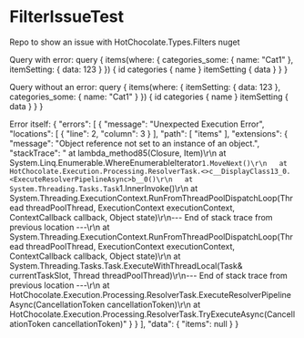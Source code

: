 # FilterIssueTest
Repo to show an issue with HotChocolate.Types.Filters nuget

Query with error:
query {
  items(where: { categories_some: { name: "Cat1" }, itemSetting: { data: 123 } }) {
    id
    categories {
      name
    }
    itemSetting {
      data
    }
  }
}


Query without an error:
query {
  items(where: { itemSetting: { data: 123 }, categories_some: { name: "Cat1" } }) {
    id
    categories {
      name
    }
    itemSetting {
      data
    }
  }
}

Error itself:
{
  "errors": [
    {
      "message": "Unexpected Execution Error",
      "locations": [
        {
          "line": 2,
          "column": 3
        }
      ],
      "path": [
        "items"
      ],
      "extensions": {
        "message": "Object reference not set to an instance of an object.",
        "stackTrace": "   at lambda_method85(Closure, Item)\r\n   at System.Linq.Enumerable.WhereEnumerableIterator`1.MoveNext()\r\n   at HotChocolate.Execution.Processing.ResolverTask.<>c__DisplayClass13_0.<ExecuteResolverPipelineAsync>b__0()\r\n   at System.Threading.Tasks.Task`1.InnerInvoke()\r\n   at System.Threading.ExecutionContext.RunFromThreadPoolDispatchLoop(Thread threadPoolThread, ExecutionContext executionContext, ContextCallback callback, Object state)\r\n--- End of stack trace from previous location ---\r\n   at System.Threading.ExecutionContext.RunFromThreadPoolDispatchLoop(Thread threadPoolThread, ExecutionContext executionContext, ContextCallback callback, Object state)\r\n   at System.Threading.Tasks.Task.ExecuteWithThreadLocal(Task& currentTaskSlot, Thread threadPoolThread)\r\n--- End of stack trace from previous location ---\r\n   at HotChocolate.Execution.Processing.ResolverTask.ExecuteResolverPipelineAsync(CancellationToken cancellationToken)\r\n   at HotChocolate.Execution.Processing.ResolverTask.TryExecuteAsync(CancellationToken cancellationToken)"
      }
    }
  ],
  "data": {
    "items": null
  }
}
